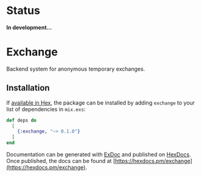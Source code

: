 # Status

**In development...**

# Exchange

Backend system for anonymous temporary exchanges.  

## Installation

If [available in Hex](https://hex.pm/docs/publish), the package can be installed
by adding `exchange` to your list of dependencies in `mix.exs`:

```elixir
def deps do
  [
    {:exchange, "~> 0.1.0"}
  ]
end
```

Documentation can be generated with [ExDoc](https://github.com/elixir-lang/ex_doc)
and published on [HexDocs](https://hexdocs.pm). Once published, the docs can
be found at [https://hexdocs.pm/exchange](https://hexdocs.pm/exchange).

